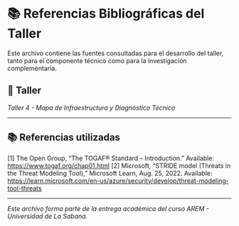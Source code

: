 # 📚 Referencias Bibliográficas del Taller

Este archivo contiene las fuentes consultadas para el desarrollo del taller, tanto para el componente técnico como para la investigación complementaria.

## 🔖 Taller
_Taller 4 - Mapa de Infraestructura y Diagnóstico Técnico_

---

## 📚 Referencias utilizadas


[1] The Open Group, “The TOGAF® Standard – Introduction.” Available: https://www.togaf.org/chap01.html
[2] Microsoft, “STRIDE model (Threats in the Threat Modeling Tool),” Microsoft Learn, Aug. 25, 2022. Available: https://learn.microsoft.com/en-us/azure/security/develop/threat-modeling-tool-threats

---


_Este archivo forma parte de la entrega académica del curso AREM - Universidad de La Sabana._
